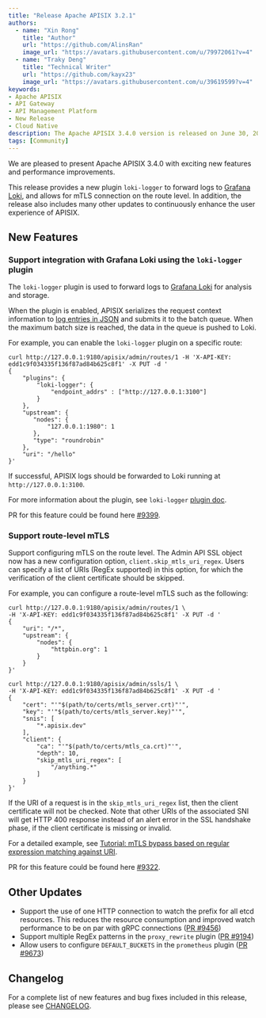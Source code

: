 ```yaml
---
title: "Release Apache APISIX 3.2.1"
authors:
  - name: "Xin Rong"
    title: "Author"
    url: "https://github.com/AlinsRan"
    image_url: "https://avatars.githubusercontent.com/u/79972061?v=4"
  - name: "Traky Deng"
    title: "Technical Writer"
    url: "https://github.com/kayx23"
    image_url: "https://avatars.githubusercontent.com/u/39619599?v=4"
keywords:
- Apache APISIX
- API Gateway
- API Management Platform
- New Release
- Cloud Native
description: The Apache APISIX 3.4.0 version is released on June 30, 2023. This version adds a new plugin for Grafana Loki, allows for mTLS connection on the route level, and made performace optimization to continuously enhance the user experience of APISIX.
tags: [Community]
---
```


We are pleased to present Apache APISIX 3.4.0 with exciting new features and performance improvements.

This release provides a new plugin `loki-logger` to forward logs to [Grafana Loki](https://grafana.com/oss/loki/), and allows for mTLS connection on the route level. In addition, the release also includes many other updates to continuously enhance the user experience of APISIX.

## New Features

### Support integration with Grafana Loki using the `loki-logger` plugin

The `loki-logger` plugin is used to forward logs to [Grafana Loki](https://grafana.com/oss/loki/) for analysis and storage.

When the plugin is enabled, APISIX serializes the request context information to [log entries in JSON](https://grafana.com/docs/loki/latest/api/#push-log-entries-to-loki) and submits it to the batch queue. When the maximum batch size is reached, the data in the queue is pushed to Loki.

For example, you can enable the `loki-logger` plugin on a specific route:

```shell
curl http://127.0.0.1:9180/apisix/admin/routes/1 -H 'X-API-KEY: edd1c9f034335f136f87ad84b625c8f1' -X PUT -d '
{
    "plugins": {
        "loki-logger": {
            "endpoint_addrs" : ["http://127.0.0.1:3100"]
        }
    },
    "upstream": {
       "nodes": {
           "127.0.0.1:1980": 1
       },
       "type": "roundrobin"
    },
    "uri": "/hello"
}'
```

If successful, APISIX logs should be forwarded to Loki running at `http://127.0.0.1:3100`.

For more information about the plugin, see `loki-logger` [plugin doc](https://github.com/apache/apisix/blob/release/3.4/docs/en/latest/plugins/loki-logger.md).

PR for this feature could be found here [#9399](https://github.com/apache/apisix/pull/9399).

### Support route-level mTLS

Support configuring mTLS on the route level. The Admin API SSL object now has a new configuration option, `client.skip_mtls_uri_regex`. Users can specify a list of URIs (RegEx supported) in this option, for which the verification of the client certificate should be skipped.

For example, you can configure a route-level mTLS such as the following:

```shell
curl http://127.0.0.1:9180/apisix/admin/routes/1 \
-H 'X-API-KEY: edd1c9f034335f136f87ad84b625c8f1' -X PUT -d '
{
    "uri": "/*",
    "upstream": {
        "nodes": {
            "httpbin.org": 1
        }
    }
}'
```

```shell
curl http://127.0.0.1:9180/apisix/admin/ssls/1 \
-H 'X-API-KEY: edd1c9f034335f136f87ad84b625c8f1' -X PUT -d '
{
    "cert": "'"$(path/to/certs/mtls_server.crt)"'",
    "key": "'"$(path/to/certs/mtls_server.key)"'",
    "snis": [
        "*.apisix.dev"
    ],
    "client": {
        "ca": "'"$(path/to/certs/mtls_ca.crt)"'",
        "depth": 10,
        "skip_mtls_uri_regex": [
            "/anything.*"
        ]
    }
}'
```

If the URI of a request is in the `skip_mtls_uri_regex` list, then the client certificate will not be checked. Note that other URIs of the associated SNI will get HTTP 400 response instead of an alert error in the SSL handshake phase, if the client certificate is missing or invalid. 

For a detailed example, see [Tutorial: mTLS bypass based on regular expression matching against URI](https://github.com/apache/apisix/blob/release/3.4/docs/en/latest/tutorials/client-to-apisix-mtls.md#mtls-bypass-based-on-regular-expression-matching-against-uri).

PR for this feature could be found here [#9322](https://github.com/apache/apisix/pull/9322).

## Other Updates

* Support the use of one HTTP connection to watch the prefix for all etcd resources. This reduces the resource consumption and improved watch performance to be on par with gRPC connections ([PR #9456](https://github.com/apache/apisix/pull/9456))
* Support multiple RegEx patterns in the `proxy_rewrite` plugin ([PR #9194](https://github.com/apache/apisix/pull/9194))
* Allow users to configure `DEFAULT_BUCKETS` in the `prometheus` plugin ([PR #9673](https://github.com/apache/apisix/pull/9673))

## Changelog

For a complete list of new features and bug fixes included in this release, please see [CHANGELOG](https://github.com/apache/apisix/blob/master/CHANGELOG.md).
